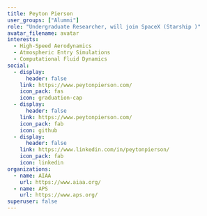 ```yaml
---
title: Peyton Pierson
user_groups: ["Alumni"]
role: "Undergraduate Researcher, will join SpaceX (Starship )" 
avatar_filename: avatar
interests:
  - High-Speed Aerodynamics
  - Atmospheric Entry Simulations
  - Computational Fluid Dynamics
social:
  - display:
      header: false
    link: https://www.peytonpierson.com/ 
    icon_pack: fas
    icon: graduation-cap
  - display:
      header: false
    link: https://www.peytonpierson.com/
    icon_pack: fab
    icon: github
  - display:
      header: false
    link: https://www.linkedin.com/in/peytonpierson/
    icon_pack: fab
    icon: linkedin
organizations:
  - name: AIAA
    url: https://www.aiaa.org/
  - name: APS
    url: https://www.aps.org/
superuser: false
---
```

